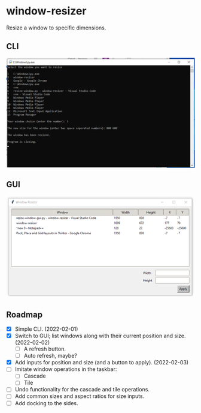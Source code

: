 # window-resizer

Resize a window to specific dimensions.

## CLI
![Screenshot of the CLI window](ss-cli.png)

## GUI
![Screenshot of the GUI window](ss-gui.png)

## Roadmap
- [x] Simple CLI. (2022-02-01)
- [x] Switch to GUI; list windows along with their current position and size. (2022-02-02)
    - [ ] A refresh button.
    - [ ] Auto refresh, maybe?
- [x] Add inputs for position and size (and a button to apply). (2022-02-03)
- [ ] Imitate window operations in the taskbar:
    - [ ] Cascade
    - [ ] Tile
- [ ] Undo functionality for the cascade and tile operations.
- [ ] Add common sizes and aspect ratios for size inputs.
- [ ] Add docking to the sides.